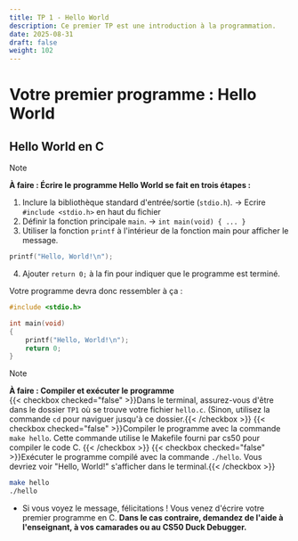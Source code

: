 ```yaml
---
title: TP 1 - Hello World
description: Ce premier TP est une introduction à la programmation.
date: 2025-08-31
draft: false
weight: 102
---
```


# Votre premier programme : Hello World

## Hello World en C    

> [!note]  
> **À faire : Écrire le programme Hello World se fait en trois étapes :**  
> 1. Inclure la bibliothèque standard d'entrée/sortie (`stdio.h`). -> Ecrire `#include <stdio.h>` en haut du fichier
> 2. Définir la fonction principale `main`. -> `int main(void) { ... }`
> 3. Utiliser la fonction `printf` à l'intérieur de la fonction main pour afficher le message.
> 	```c
>   printf("Hello, World!\n");
>   ```
> 4. Ajouter `return 0;` à la fin pour indiquer que le programme est terminé.

Votre programme devra donc ressembler à ça : 
```c
#include <stdio.h>

int main(void)
{
    printf("Hello, World!\n");
    return 0;
}
```

> [!note]  
> **À faire : Compiler et exécuter le programme**  
> {{< checkbox checked="false" >}}Dans le terminal, assurez-vous d'être dans le dossier `TP1` où se trouve votre fichier `hello.c`. (Sinon, utilisez la commande `cd` pour naviguer jusqu'à ce dossier.{{< /checkbox >}}
> {{< checkbox checked="false" >}}Compiler le programme avec la commande `make hello`. Cette commande utilise le Makefile fourni par cs50 pour compiler le code C.    {{< /checkbox >}}
> {{< checkbox checked="false" >}}Exécuter le programme compilé avec la commande `./hello`. Vous devriez voir "Hello, World!" s'afficher dans le terminal.{{< /checkbox >}}
> ```bash
> make hello
> ./hello
> ```
> - Si vous voyez le message, félicitations ! Vous venez d'écrire   votre premier programme en C. **Dans le cas contraire, demandez de l'aide à l'enseignant, à vos camarades ou au CS50 Duck Debugger.**